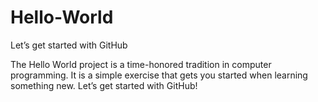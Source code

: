 # Hello-World
Let’s get started with GitHub

The Hello World project is a time-honored tradition in computer programming. It is a simple exercise that gets you started when learning something new. Let’s get started with GitHub!
